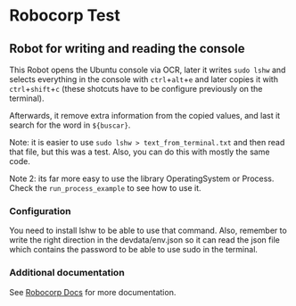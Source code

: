 # Robocorp Test
## Robot for writing and reading the console


This Robot opens the Ubuntu console via OCR, later it writes `sudo lshw` and selects everything in the console with `ctrl`+`alt`+`e` and later copies it with `ctrl`+`shift`+`c`  (these shotcuts have to be configure previously on the terminal).

Afterwards, it remove extra information from the copied values, and last it search for the word in `${buscar}`.

Note: it is easier to use `sudo lshw > text_from_terminal.txt` and then read that file, but this was a test. Also, you can do this with mostly the same code.

Note 2: its far more easy to use the library OperatingSystem or Process. Check the `run_process_example` to see how to use it.


### Configuration

 You need to install lshw to be able to use that command. Also, remember to write the right direction in the devdata/env.json so it can read the json file which contains the password to be able to use sudo in the terminal. 
 
### Additional documentation
See [Robocorp Docs](https://robocorp.com/docs/) for more documentation.
